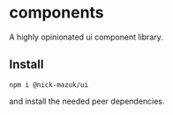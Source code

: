 # components

A highly opinionated ui component library.

## Install

```
npm i @nick-mazuk/ui
```

and install the needed peer dependencies.
